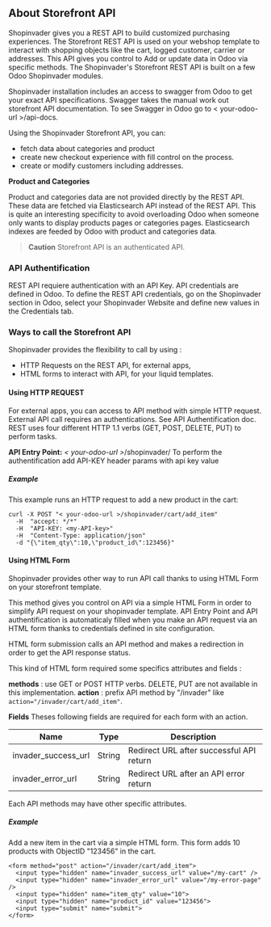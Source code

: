 ## About Storefront API

Shopinvader gives you a REST API to build customized purchasing experiences. The Storefront REST API is used on your webshop template to interact with shopping objects like the cart, logged customer, carrier or addresses. 
This API gives you control to Add or update data in Odoo via specific methods. The Shopinvader's Storefront REST API is built on a few Odoo Shopinvader modules.

Shopinvader installation includes an access to swagger from Odoo to get your exact API specifications. Swagger takes the manual work out storefront API documentation. To see Swagger in Odoo go to
< your-odoo-url >/api-docs.


Using the Shopinvader Storefront API, you can:

-  fetch data about categories and product
-  create new checkout experience with fill control on the process.
-  create or modify customers including addresses.

**Product and Categories**

Product and categories data are not provided directly by the REST API. These data are fetched via Elasticsearch API instead of the REST API.
This is quite an interesting specificity to avoid overloading Odoo when someone only wants to display products pages or categories pages.
Elasticsearch indexes are feeded by Odoo with product and categories data. 


 > **Caution** 
 > Storefront API is an authenticated API.
 

### API Authentification

REST API requiere authentication with an API Key. API credentials are defined in Odoo.
To define the REST API credentials, go on the Shopinvader section in Odoo, select your Shopinvader Website and define new values in the Credentials tab.


### Ways to call the Storefront API

Shopinvader provides the flexibility to call by using :
-  HTTP Requests on the REST API, for external apps,
-  HTML forms to interact with API, for your liquid templates.

#### Using HTTP REQUEST

For external apps, you can access to API method with simple HTTP request. External API call requires an authentications.
See API Authentification doc. REST uses four different HTTP 1.1 verbs (GET, POST, DELETE, PUT) to perform tasks.

**API Entry Point:** *< your-odoo-url >*/shopinvader/
To perform the authentification add API-KEY header params with api key value


##### Example

This example runs an HTTP request to add a new product in the cart:

    curl -X POST "< your-odoo-url >/shopinvader/cart/add_item" 
      -H  "accept: */*" 
      -H  "API-KEY: <my-API-key>" 
      -H  "Content-Type: application/json" 
      -d "{\"item_qty\":10,\"product_id\":123456}"



#### Using HTML Form

Shopinvader provides other way to run API call thanks to using HTML Form on your storefront template. 

This method gives you control on API via a simple HTML Form in order to simplify API request on your shopinvader template. 
API Entry Point and API authentification is automaticaly filled when you make an API request via an HTML form thanks to credentials defined in site configuration.

HTML form submission calls an API method and makes a redirection in order to get the API response status.

This kind of HTML form required some specifics attributes and fields :

**methods** : use GET or POST HTTP verbs. DELETE, PUT are not available in this implementation.
**action** : prefix API method by "/invader" like `action="/invader/cart/add_item"`.

**Fields**
Theses following fields are required for each form with an action.

| Name | Type | Description |
|--------|--------|-------------|
| invader_success_url | String | Redirect URL after successful API return |
| invader_error_url | String | Redirect URL after an API error return |

Each API methods may have other specific attributes.


##### Example

Add a new item in the cart via a simple HTML form. 
This form adds 10 products with ObjectID "123456" in the cart.

    <form method="post" action="/invader/cart/add_item">
      <input type="hidden" name="invader_success_url" value="/my-cart" />
      <input type="hidden" name="invader_error_url" value="/my-error-page" />
      <input type="hidden" name="item_qty" value="10">
      <input type="hidden" name="product_id" value="123456">
      <input type="submit" name="submit">
    </form>
